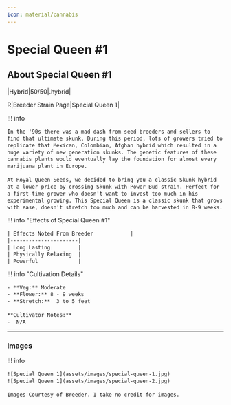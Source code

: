```yaml
---
icon: material/cannabis
---
```


# Special Queen #1

## About Special Queen #1

|Hybrid|50/50|.hybrid|

R|Breeder Strain Page|Special Queen 1|

[Special Queen 1]: https://www.royalqueenseeds.com/us/feminized-cannabis-seeds/139-special-queen-1.html

!!! info 

    In the '90s there was a mad dash from seed breeders and sellers to find that ultimate skunk. During this period, lots of growers tried to replicate that Mexican, Colombian, Afghan hybrid which resulted in a huge variety of new generation skunks. The genetic features of these cannabis plants would eventually lay the foundation for almost every marijuana plant in Europe.

    At Royal Queen Seeds, we decided to bring you a classic Skunk hybrid at a lower price by crossing Skunk with Power Bud strain. Perfect for a first-time grower who doesn't want to invest too much in his experimental growing. This Special Queen is a classic skunk that grows with ease, doesn't stretch too much and can be harvested in 8-9 weeks.

!!! info "Effects of Special Queen #1"

    | Effects Noted From Breeder            |
    |----------------------|
    | Long Lasting         |
    | Physically Relaxing  |
    | Powerful             |

!!! info "Cultivation Details"

    - **Veg:** Moderate
    - **Flower:** 8 - 9 weeks
    - **Stretch:** 	3 to 5 feet

    **Cultivator Notes:**
    -  N/A

---

### Images

!!! info 

    ![Special Queen 1](assets/images/special-queen-1.jpg)
    ![Special Queen 1](assets/images/special-queen-2.jpg)

    Images Courtesy of Breeder. I take no credit for images.